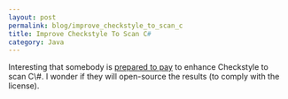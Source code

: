 ```yaml
---
layout: post
permalink: blog/improve_checkstyle_to_scan_c
title: Improve Checkstyle To Scan C#
category: Java
---
```


<p>
Interesting that somebody is <a href="http://www.getacoder.com/projects/improve_checkstyle_scan_30569.html">prepared to pay</a> to enhance Checkstyle to scan C\#. I wonder if they will open-source the results (to comply with the license).

</p>
